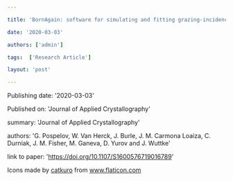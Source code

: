 ```yaml
---

title: 'BornAgain: software for simulating and fitting grazing-incidence small-angle scattering'

date: '2020-03-03'

authors: ['admin']

tags:  ['Research Article']

layout: 'post'

---
```


Publishing date: '2020-03-03'


Published on: 'Journal of Applied Crystallography'


summary: 'Journal of Applied Crystallography'


authors: 'G. Pospelov, W. Van Herck, J. Burle, J. M. Carmona Loaiza, C. Durniak, J. M. Fisher, M. Ganeva, D. Yurov and J. Wuttke'


link to paper: 'https://doi.org/10.1107/S1600576719016789'


Icons made by <a href="https://www.flaticon.com/free-icon/bookshelves_3576884" title="catkuro">catkuro</a> from <a href="https://www.flaticon.com/" title="Flaticon"> www.flaticon.com</a>
